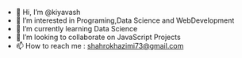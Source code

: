 - 👋 Hi, I’m @kiyavash
- 👀 I’m interested in Programing,Data Science and WebDevelopment
- 🌱 I’m currently learning Data Science
- 💞️ I’m looking to collaborate on JavaScript Projects
- 📫 How to reach me : shahrokhazimi73@gmail.com

<!---
kiyavash/kiyavash is a ✨ special ✨ repository because its `README.md` (this file) appears on your GitHub profile.
You can click the Preview link to take a look at your changes.
--->
